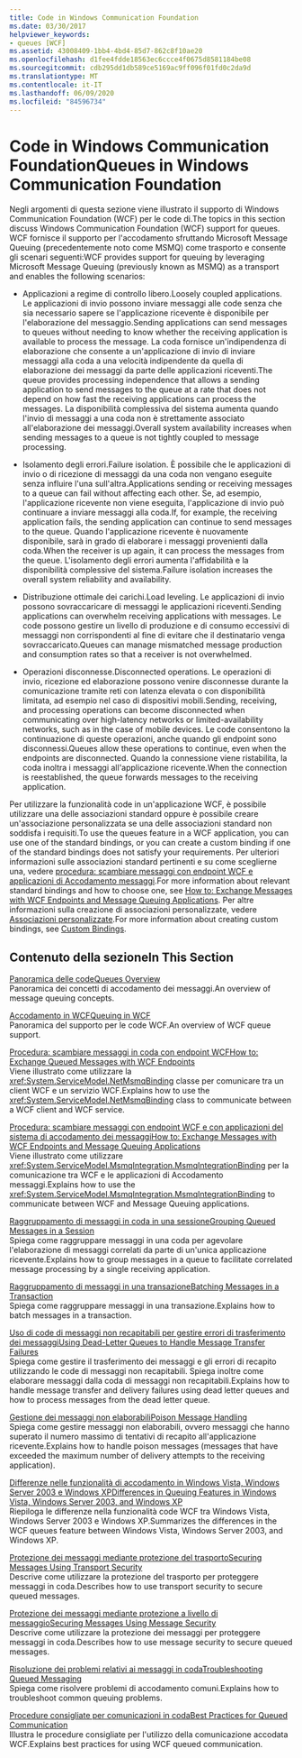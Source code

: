 ```yaml
---
title: Code in Windows Communication Foundation
ms.date: 03/30/2017
helpviewer_keywords:
- queues [WCF]
ms.assetid: 43008409-1bb4-4bd4-85d7-862c8f10ae20
ms.openlocfilehash: d1fee4fdde18563ec6ccce4f0675d8581184be08
ms.sourcegitcommit: cdb295dd1db589ce5169ac9ff096f01fd0c2da9d
ms.translationtype: MT
ms.contentlocale: it-IT
ms.lasthandoff: 06/09/2020
ms.locfileid: "84596734"
---
```

# <a name="queues-in-windows-communication-foundation"></a><span data-ttu-id="a8918-102">Code in Windows Communication Foundation</span><span class="sxs-lookup"><span data-stu-id="a8918-102">Queues in Windows Communication Foundation</span></span>
<span data-ttu-id="a8918-103">Negli argomenti di questa sezione viene illustrato il supporto di Windows Communication Foundation (WCF) per le code di.</span><span class="sxs-lookup"><span data-stu-id="a8918-103">The topics in this section discuss Windows Communication Foundation (WCF) support for queues.</span></span> <span data-ttu-id="a8918-104">WCF fornisce il supporto per l'accodamento sfruttando Microsoft Message Queuing (precedentemente noto come MSMQ) come trasporto e consente gli scenari seguenti:</span><span class="sxs-lookup"><span data-stu-id="a8918-104">WCF provides support for queuing by leveraging Microsoft Message Queuing (previously known as MSMQ) as a transport and enables the following scenarios:</span></span>  
  
- <span data-ttu-id="a8918-105">Applicazioni a regime di controllo libero.</span><span class="sxs-lookup"><span data-stu-id="a8918-105">Loosely coupled applications.</span></span> <span data-ttu-id="a8918-106">Le applicazioni di invio possono inviare messaggi alle code senza che sia necessario sapere se l'applicazione ricevente è disponibile per l'elaborazione del messaggio.</span><span class="sxs-lookup"><span data-stu-id="a8918-106">Sending applications can send messages to queues without needing to know whether the receiving application is available to process the message.</span></span> <span data-ttu-id="a8918-107">La coda fornisce un'indipendenza di elaborazione che consente a un'applicazione di invio di inviare messaggi alla coda a una velocità indipendente da quella di elaborazione dei messaggi da parte delle applicazioni riceventi.</span><span class="sxs-lookup"><span data-stu-id="a8918-107">The queue provides processing independence that allows a sending application to send messages to the queue at a rate that does not depend on how fast the receiving applications can process the messages.</span></span> <span data-ttu-id="a8918-108">La disponibilità complessiva del sistema aumenta quando l'invio di messaggi a una coda non è strettamente associato all'elaborazione dei messaggi.</span><span class="sxs-lookup"><span data-stu-id="a8918-108">Overall system availability increases when sending messages to a queue is not tightly coupled to message processing.</span></span>  
  
- <span data-ttu-id="a8918-109">Isolamento degli errori.</span><span class="sxs-lookup"><span data-stu-id="a8918-109">Failure isolation.</span></span> <span data-ttu-id="a8918-110">È possibile che le applicazioni di invio o di ricezione di messaggi da una coda non vengano eseguite senza influire l'una sull'altra.</span><span class="sxs-lookup"><span data-stu-id="a8918-110">Applications sending or receiving messages to a queue can fail without affecting each other.</span></span> <span data-ttu-id="a8918-111">Se, ad esempio, l'applicazione ricevente non viene eseguita, l'applicazione di invio può continuare a inviare messaggi alla coda.</span><span class="sxs-lookup"><span data-stu-id="a8918-111">If, for example, the receiving application fails, the sending application can continue to send messages to the queue.</span></span> <span data-ttu-id="a8918-112">Quando l'applicazione ricevente è nuovamente disponibile, sarà in grado di elaborare i messaggi provenienti dalla coda.</span><span class="sxs-lookup"><span data-stu-id="a8918-112">When the receiver is up again, it can process the messages from the queue.</span></span> <span data-ttu-id="a8918-113">L'isolamento degli errori aumenta l'affidabilità e la disponibilità complessive del sistema.</span><span class="sxs-lookup"><span data-stu-id="a8918-113">Failure isolation increases the overall system reliability and availability.</span></span>  
  
- <span data-ttu-id="a8918-114">Distribuzione ottimale dei carichi.</span><span class="sxs-lookup"><span data-stu-id="a8918-114">Load leveling.</span></span> <span data-ttu-id="a8918-115">Le applicazioni di invio possono sovraccaricare di messaggi le applicazioni riceventi.</span><span class="sxs-lookup"><span data-stu-id="a8918-115">Sending applications can overwhelm receiving applications with messages.</span></span> <span data-ttu-id="a8918-116">Le code possono gestire un livello di produzione e di consumo eccessivi di messaggi non corrispondenti al fine di evitare che il destinatario venga sovraccaricato.</span><span class="sxs-lookup"><span data-stu-id="a8918-116">Queues can manage mismatched message production and consumption rates so that a receiver is not overwhelmed.</span></span>  
  
- <span data-ttu-id="a8918-117">Operazioni disconnesse.</span><span class="sxs-lookup"><span data-stu-id="a8918-117">Disconnected operations.</span></span> <span data-ttu-id="a8918-118">Le operazioni di invio, ricezione ed elaborazione possono venire disconnesse durante la comunicazione tramite reti con latenza elevata o con disponibilità limitata, ad esempio nel caso di dispositivi mobili.</span><span class="sxs-lookup"><span data-stu-id="a8918-118">Sending, receiving, and processing operations can become disconnected when communicating over high-latency networks or limited-availability networks, such as in the case of mobile devices.</span></span> <span data-ttu-id="a8918-119">Le code consentono la continuazione di queste operazioni, anche quando gli endpoint sono disconnessi.</span><span class="sxs-lookup"><span data-stu-id="a8918-119">Queues allow these operations to continue, even when the endpoints are disconnected.</span></span> <span data-ttu-id="a8918-120">Quando la connessione viene ristabilita, la coda inoltra i messaggi all'applicazione ricevente.</span><span class="sxs-lookup"><span data-stu-id="a8918-120">When the connection is reestablished, the queue forwards messages to the receiving application.</span></span>  
  
 <span data-ttu-id="a8918-121">Per utilizzare la funzionalità code in un'applicazione WCF, è possibile utilizzare una delle associazioni standard oppure è possibile creare un'associazione personalizzata se una delle associazioni standard non soddisfa i requisiti.</span><span class="sxs-lookup"><span data-stu-id="a8918-121">To use the queues feature in a WCF application, you can use one of the standard bindings, or you can create a custom binding if one of the standard bindings does not satisfy your requirements.</span></span> <span data-ttu-id="a8918-122">Per ulteriori informazioni sulle associazioni standard pertinenti e su come sceglierne una, vedere [procedura: scambiare messaggi con endpoint WCF e applicazioni di Accodamento messaggi](how-to-exchange-messages-with-wcf-endpoints-and-message-queuing-applications.md).</span><span class="sxs-lookup"><span data-stu-id="a8918-122">For more information about relevant standard bindings and how to choose one, see [How to: Exchange Messages with WCF Endpoints and Message Queuing Applications](how-to-exchange-messages-with-wcf-endpoints-and-message-queuing-applications.md).</span></span> <span data-ttu-id="a8918-123">Per altre informazioni sulla creazione di associazioni personalizzate, vedere [Associazioni personalizzate](../extending/custom-bindings.md).</span><span class="sxs-lookup"><span data-stu-id="a8918-123">For more information about creating custom bindings, see [Custom Bindings](../extending/custom-bindings.md).</span></span>  
  
## <a name="in-this-section"></a><span data-ttu-id="a8918-124">Contenuto della sezione</span><span class="sxs-lookup"><span data-stu-id="a8918-124">In This Section</span></span>  
 [<span data-ttu-id="a8918-125">Panoramica delle code</span><span class="sxs-lookup"><span data-stu-id="a8918-125">Queues Overview</span></span>](queues-overview.md)  
 <span data-ttu-id="a8918-126">Panoramica dei concetti di accodamento dei messaggi.</span><span class="sxs-lookup"><span data-stu-id="a8918-126">An overview of message queuing concepts.</span></span>  
  
 [<span data-ttu-id="a8918-127">Accodamento in WCF</span><span class="sxs-lookup"><span data-stu-id="a8918-127">Queuing in WCF</span></span>](queuing-in-wcf.md)  
 <span data-ttu-id="a8918-128">Panoramica del supporto per le code WCF.</span><span class="sxs-lookup"><span data-stu-id="a8918-128">An overview of WCF queue support.</span></span>  
  
 [<span data-ttu-id="a8918-129">Procedura: scambiare messaggi in coda con endpoint WCF</span><span class="sxs-lookup"><span data-stu-id="a8918-129">How to: Exchange Queued Messages with WCF Endpoints</span></span>](how-to-exchange-queued-messages-with-wcf-endpoints.md)  
 <span data-ttu-id="a8918-130">Viene illustrato come utilizzare la <xref:System.ServiceModel.NetMsmqBinding> classe per comunicare tra un client WCF e un servizio WCF.</span><span class="sxs-lookup"><span data-stu-id="a8918-130">Explains how to use the <xref:System.ServiceModel.NetMsmqBinding> class to communicate between a WCF client and WCF service.</span></span>  
  
 [<span data-ttu-id="a8918-131">Procedura: scambiare messaggi con endpoint WCF e con applicazioni del sistema di accodamento dei messaggi</span><span class="sxs-lookup"><span data-stu-id="a8918-131">How to: Exchange Messages with WCF Endpoints and Message Queuing Applications</span></span>](how-to-exchange-messages-with-wcf-endpoints-and-message-queuing-applications.md)  
 <span data-ttu-id="a8918-132">Viene illustrato come utilizzare <xref:System.ServiceModel.MsmqIntegration.MsmqIntegrationBinding> per la comunicazione tra WCF e le applicazioni di Accodamento messaggi.</span><span class="sxs-lookup"><span data-stu-id="a8918-132">Explains how to use the <xref:System.ServiceModel.MsmqIntegration.MsmqIntegrationBinding> to communicate between WCF and Message Queuing applications.</span></span>  
  
 [<span data-ttu-id="a8918-133">Raggruppamento di messaggi in coda in una sessione</span><span class="sxs-lookup"><span data-stu-id="a8918-133">Grouping Queued Messages in a Session</span></span>](grouping-queued-messages-in-a-session.md)  
 <span data-ttu-id="a8918-134">Spiega come raggruppare messaggi in una coda per agevolare l'elaborazione di messaggi correlati da parte di un'unica applicazione ricevente.</span><span class="sxs-lookup"><span data-stu-id="a8918-134">Explains how to group messages in a queue to facilitate correlated message processing by a single receiving application.</span></span>  
  
 [<span data-ttu-id="a8918-135">Raggruppamento di messaggi in una transazione</span><span class="sxs-lookup"><span data-stu-id="a8918-135">Batching Messages in a Transaction</span></span>](batching-messages-in-a-transaction.md)  
 <span data-ttu-id="a8918-136">Spiega come raggruppare messaggi in una transazione.</span><span class="sxs-lookup"><span data-stu-id="a8918-136">Explains how to batch messages in a transaction.</span></span>  
  
 [<span data-ttu-id="a8918-137">Uso di code di messaggi non recapitabili per gestire errori di trasferimento dei messaggi</span><span class="sxs-lookup"><span data-stu-id="a8918-137">Using Dead-Letter Queues to Handle Message Transfer Failures</span></span>](using-dead-letter-queues-to-handle-message-transfer-failures.md)  
 <span data-ttu-id="a8918-138">Spiega come gestire il trasferimento dei messaggi e gli errori di recapito utilizzando le code di messaggi non recapitabili. Spiega inoltre come elaborare messaggi dalla coda di messaggi non recapitabili.</span><span class="sxs-lookup"><span data-stu-id="a8918-138">Explains how to handle message transfer and delivery failures using dead letter queues and how to process messages from the dead letter queue.</span></span>  
  
 [<span data-ttu-id="a8918-139">Gestione dei messaggi non elaborabili</span><span class="sxs-lookup"><span data-stu-id="a8918-139">Poison Message Handling</span></span>](poison-message-handling.md)  
 <span data-ttu-id="a8918-140">Spiega come gestire messaggi non elaborabili, ovvero messaggi che hanno superato il numero massimo di tentativi di recapito all'applicazione ricevente.</span><span class="sxs-lookup"><span data-stu-id="a8918-140">Explains how to handle poison messages (messages that have exceeded the maximum number of delivery attempts to the receiving application).</span></span>  
  
 [<span data-ttu-id="a8918-141">Differenze nelle funzionalità di accodamento in Windows Vista, Windows Server 2003 e Windows XP</span><span class="sxs-lookup"><span data-stu-id="a8918-141">Differences in Queuing Features in Windows Vista, Windows Server 2003, and Windows XP</span></span>](diff-in-queue-in-vista-server-2003-windows-xp.md)  
 <span data-ttu-id="a8918-142">Riepiloga le differenze nella funzionalità code WCF tra Windows Vista, Windows Server 2003 e Windows XP.</span><span class="sxs-lookup"><span data-stu-id="a8918-142">Summarizes the differences in the WCF queues feature between Windows Vista, Windows Server 2003, and Windows XP.</span></span>  
  
 [<span data-ttu-id="a8918-143">Protezione dei messaggi mediante protezione del trasporto</span><span class="sxs-lookup"><span data-stu-id="a8918-143">Securing Messages Using Transport Security</span></span>](securing-messages-using-transport-security.md)  
 <span data-ttu-id="a8918-144">Descrive come utilizzare la protezione del trasporto per proteggere messaggi in coda.</span><span class="sxs-lookup"><span data-stu-id="a8918-144">Describes how to use transport security to secure queued messages.</span></span>  
  
 [<span data-ttu-id="a8918-145">Protezione dei messaggi mediante protezione a livello di messaggio</span><span class="sxs-lookup"><span data-stu-id="a8918-145">Securing Messages Using Message Security</span></span>](securing-messages-using-message-security.md)  
 <span data-ttu-id="a8918-146">Descrive come utilizzare la protezione dei messaggi per proteggere messaggi in coda.</span><span class="sxs-lookup"><span data-stu-id="a8918-146">Describes how to use message security to secure queued messages.</span></span>  
  
 [<span data-ttu-id="a8918-147">Risoluzione dei problemi relativi ai messaggi in coda</span><span class="sxs-lookup"><span data-stu-id="a8918-147">Troubleshooting Queued Messaging</span></span>](troubleshooting-queued-messaging.md)  
 <span data-ttu-id="a8918-148">Spiega come risolvere problemi di accodamento comuni.</span><span class="sxs-lookup"><span data-stu-id="a8918-148">Explains how to troubleshoot common queuing problems.</span></span>  
  
 [<span data-ttu-id="a8918-149">Procedure consigliate per comunicazioni in coda</span><span class="sxs-lookup"><span data-stu-id="a8918-149">Best Practices for Queued Communication</span></span>](best-practices-for-queued-communication.md)  
 <span data-ttu-id="a8918-150">Illustra le procedure consigliate per l'utilizzo della comunicazione accodata WCF.</span><span class="sxs-lookup"><span data-stu-id="a8918-150">Explains best practices for using WCF queued communication.</span></span>  
